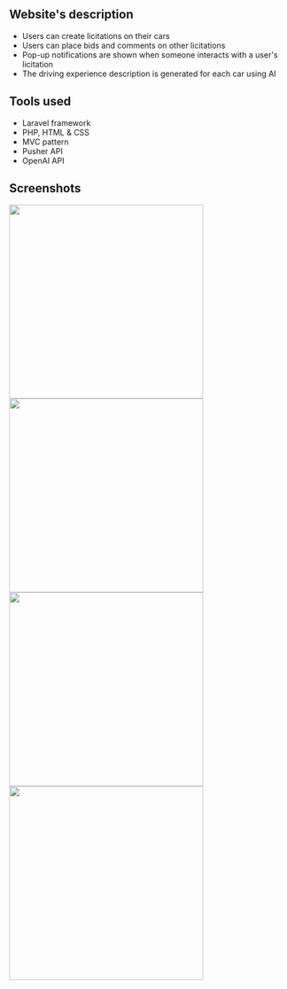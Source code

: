 ## Website's description

- Users can create licitations on their cars
- Users can place bids and comments on other licitations
- Pop-up notifications are shown when someone interacts with a user's licitation
- The driving experience description is generated for each car using AI

## Tools used

- Laravel framework
- PHP, HTML & CSS
- MVC pattern
- Pusher API
- OpenAI API

## Screenshots

<!--
![1](https://github.com/pagoda8/web_apps_cw/assets/74459316/a9c3c763-f72c-418d-be95-606c52a5e6fb)
![2](https://github.com/pagoda8/web_apps_cw/assets/74459316/a9d3d8a8-f581-4e1c-ae08-75650de82062)
![3](https://github.com/pagoda8/web_apps_cw/assets/74459316/17cb6fa3-4f03-4691-8450-3fce5ec3fe22)
![4](https://github.com/pagoda8/web_apps_cw/assets/74459316/a5b3ace5-3b42-4e87-9a33-e44e64e91c47)
-->

<img src="https://github.com/pagoda8/web_apps_cw/assets/74459316/a9c3c763-f72c-418d-be95-606c52a5e6fb" width="350">
<img src="https://github.com/pagoda8/web_apps_cw/assets/74459316/a9d3d8a8-f581-4e1c-ae08-75650de82062" width="350"><br>
<img src="https://github.com/pagoda8/web_apps_cw/assets/74459316/17cb6fa3-4f03-4691-8450-3fce5ec3fe22" width="350">
<img src="https://github.com/pagoda8/web_apps_cw/assets/74459316/a5b3ace5-3b42-4e87-9a33-e44e64e91c47" width="350"><br>
